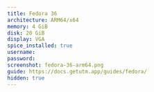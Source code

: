 ```yaml
---
title: Fedora 36
architecture: ARM64/x64
memory: 4 GiB
disk: 20 GiB
display: VGA
spice_installed: true
username:
password:
screenshot: fedora-36-arm64.png
guide: https://docs.getutm.app/guides/fedora/
hidden: true
---
```

